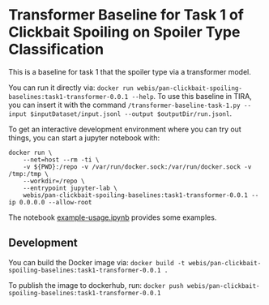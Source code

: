# Transformer Baseline for Task 1 of Clickbait Spoiling on Spoiler Type Classification

This is a baseline for task 1 that the spoiler type via a transformer model.

You can run it directly via: `docker run webis/pan-clickbait-spoiling-baselines:task1-transformer-0.0.1 --help`.
To use this baseline in TIRA, you can insert it with the command `/transformer-baseline-task-1.py --input $inputDataset/input.jsonl --output $outputDir/run.jsonl`.

To get an interactive development environment where you can try out things, you can start a jupyter notebook with:

```
docker run \
	--net=host --rm -ti \
	-v ${PWD}:/repo -v /var/run/docker.sock:/var/run/docker.sock -v /tmp:/tmp \
	--workdir=/repo \
	--entrypoint jupyter-lab \
	webis/pan-clickbait-spoiling-baselines:task1-transformer-0.0.1 --ip 0.0.0.0 --allow-root
```

The notebook [example-usage.ipynb](example-usage.ipynb) provides some examples.

## Development

You can build the Docker image via: `docker build -t webis/pan-clickbait-spoiling-baselines:task1-transformer-0.0.1 .`

To publish the image to dockerhub, run: `docker push webis/pan-clickbait-spoiling-baselines:task1-transformer-0.0.1`

